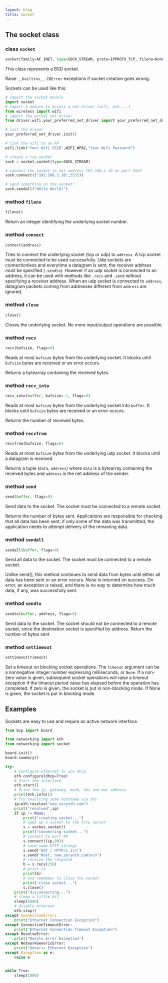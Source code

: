 ```yaml
---
layout: blog
title: Socket
---
```

## The socket class

### class `socket`
```python
socket(family=AF_INET, type=SOCK_STREAM, proto=IPPROTO_TCP, fileno=None)
```

This class represents a BSD socket.

Raise `__builtins__.IOError` exceptions if socket creation goes wrong.

Sockets can be used like this:

```python
# import the socket module
import socket
# import a module to access a net driver (wifi, eth,...)
from wireless import wifi
# import the actual net driver
from driver.wifi.your_preferred_net_driver import your_preferred_net_driver

# init the driver
your_preferred_net_driver.init()

# link the wifi to an AP
wifi.link("Your Wifi SSID",WIFI_WPA2,"Your Wifi Password")

# create a tcp socket
sock = socket.socket(type=SOCK_STREAM)

# connect the socket to net address 192.168.1.10 on port 5555
sock.connect(("192.168.1.10",5555))

# send something on the socket!
sock.sendall("Hello World!")
```


### method `fileno`
```python
fileno()
```

Return an integer identifying the underlying socket number.


### method `connect`
```python
connect(address)
```

Tries to connect the underlying socket (tcp or udp) to `address`.
A tcp socket must be connected to be used successfully. Udp sockets are connectionless and everytime a datagram
is sent, the receiver address must be specified (`.sendto`). However if an udp socket is connected to an address,
it can be used with methods like `.recv` and `.send` without specifying a receiver address.
When an udp socket is connected to `address`, datagram packets coming from addresses different from `address` are ignored.


### method `close`
```python
close()
```

Closes the underlying socket. No more input/output operations are possible.


### method `recv`
```python
recv(bufsize, flags=0)
```

Reads at most `bufsize` bytes from the underlying socket. It blocks until `bufsize` bytes are received or an error occurs.

Returns a bytearray containing the received bytes.


### method `recv_into`
```python
recv_into(buffer, bufsize=-1, flags=0)
```

Reads at most `bufsize` bytes from the underlying socket into `buffer`. It blocks until `bufsize` bytes are received or an error occurs.

Returns the number of received bytes.


### method `recvfrom`
```python
recvfrom(bufsize, flags=0)
```

Reads at most `bufsize` bytes from the underlying udp socket. It blocks until a datagram is received.

Returns a tuple (`data`, `address`) where `data` is a bytearray containing the received bytes and `address` is the net address of the sender.


### method `send`
```python
send(buffer, flags=0)
```

Send data to the socket. The socket must be connected to a remote socket.

Returns the number of bytes sent. Applications are responsible for checking that all data has been sent; if only some of the data was transmitted, the application needs to attempt delivery of the remaining data.


### method `sendall`
```python
sendall(buffer, flags=0)
```

Send all data to the socket. The socket must be connected to a remote socket.

Unlike send(), this method continues to send data from bytes until either all data has been sent or an error occurs.
*None* is returned on success. On error, an exception is raised, and there is no way to determine how much data, if any, was successfully sent.


### method `sendto`
```python
sendto(buffer, address, flags=0)
```

Send data to the socket. The socket should not be connected to a remote socket, since the destination socket is specified by address.
Return the number of bytes sent


### method `settimeout`
```python
settimeout(timeout)
```

Set a timeout on blocking socket operations. The `timeout` argument can be a nonnegative integer number expressing milliseconds, or `None`.
If a non-zero value is given, subsequent socket operations will raise a timeout exception if the timeout period value has elapsed before the operation has completed.
If zero is given, the socket is put in non-blocking mode.
If None is given, the socket is put in blocking mode.



## Examples

Sockets are easy to use and require an active network interface.

```python
from bsp import board

from networking import eth
from networking import socket

board.init()
board.summary()

try:
    # Configure ethernet to use dhcp
    eth.configure(dhcp=True)
    # Start the interface
    eth.start()
    # Print the ip, gateway, mask, dns and mac address
    print(eth.info())
    # Try resolving some hostname via dns
    ip=eth.resolve("now.zerynth.com")
    print("resolved",ip)
    if ip != None:
        print("creating socket...")
        # open up a socket to the http server
        s = socket.socket()
        print("connecting socket...")
        # connect to port 80
        s.connect((ip,80))
        # send some HTTP strings
        s.send("GET / HTTP/1.1\n")
        s.send("Host: now.zerynth.com\n\n")
        # receive the response
        b = s.recv(256)
        # print it
        print(b)
        # and remember to close the socket
        print("close socket...")
        s.close()
    print("disconnecting...")
    # sleep a little bit
    sleep(5000)
    # disable ethernet
    eth.stop()
except ConnectionError:
    print("Ethernet Connection Exception")
except ConnectionTimeoutError:
    print("Ethernet Connection Timeout Exception")
except ResolveError:
    print("Resolv error Exception")
except NetworkGenericError:
    print("Generic Ethernet Exception")
except Exception as e:
    raise e


while True:
    sleep(1000)

```
